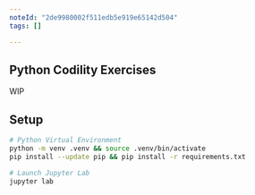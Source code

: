 ```yaml
---
noteId: "2de9980002f511edb5e919e65142d504"
tags: []

---
```


## Python Codility Exercises

WIP

## Setup

```Bash
# Python Virtual Environment
python -m venv .venv && source .venv/bin/activate 
pip install --update pip && pip install -r requirements.txt

# Launch Jupyter Lab
jupyter lab
```
